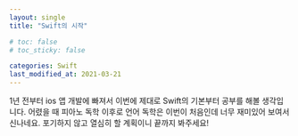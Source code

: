 ```yaml
---
layout: single
title: "Swift의 시작"

# toc: false
# toc_sticky: false

categories: Swift
last_modified_at: 2021-03-21
---
```


1년 전부터 ios 앱 개발에 빠져서 이번에 제대로 Swift의 기본부터 공부를 해볼 생각입니다.
어렸을 때 피아노 독학 이후로 언어 독학은 이번이 처음인데 너무 재미있어 보여서 신나네요.
포기하지 않고 열심히 할 계획이니 끝까지 봐주세요!
